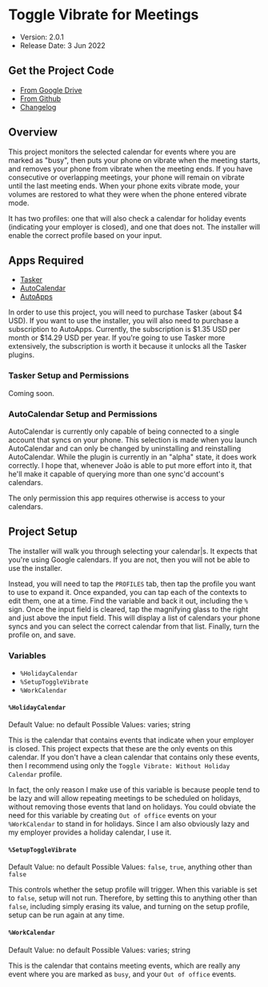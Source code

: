 # Toggle Vibrate for Meetings

  * Version: 2.0.1
  * Release Date: 3 Jun 2022

## Get the Project Code

  * [From Google Drive](https://drive.google.com/drive/folders/1uAgHTsr9h_y2N8mRqMN8_ewsVvTnFQcm?usp=sharing)
  * [From Github](Toggle_Vibrate_for_Meetings.prj.xml)
  * [Changelog](changelog.md)

## Overview

This project monitors the selected calendar for events where you are marked as "busy", then puts your phone on vibrate when the meeting starts, and removes your phone from vibrate when the meeting ends. If you have consecutive or overlapping meetings, your phone will remain on vibrate until the last meeting ends. When your phone exits vibrate mode, your volumes are restored to what they were when the phone entered vibrate mode.

It has two profiles: one that will also check a calendar for holiday events (indicating your employer is closed), and one that does not. The installer will enable the correct profile based on your input.

## Apps Required

  * [Tasker](https://play.google.com/store/apps/details?id=net.dinglisch.android.taskerm)
  * [AutoCalendar](https://play.google.com/store/apps/details?id=com.joaomgcd.autocalendar)
  * [AutoApps](https://play.google.com/store/search?q=autoapps&c=apps)

In order to use this project, you will need to purchase Tasker (about $4 USD). If you want to use the installer, you will also need to purchase a subscription to AutoApps. Currently, the subscription is $1.35 USD per month or $14.29 USD per year. If you're going to use Tasker more extensively, the subscription is worth it because it unlocks all the Tasker plugins.

### Tasker Setup and Permissions

Coming soon.

### AutoCalendar Setup and Permissions

AutoCalendar is currently only capable of being connected to a single account that syncs on your phone. This selection is made when you launch AutoCalendar and can only be changed by uninstalling and reinstalling AutoCalendar. While the plugin is currently in an "alpha" state, it does work correctly. I hope that, whenever João is able to put more effort into it, that he'll make it capable of querying more than one sync'd account's calendars.

The only permission this app requires otherwise is access to your calendars.

## Project Setup

The installer will walk you through selecting your calendar|s. It expects that you're using Google calendars. If you are not, then you will not be able to use the installer.

Instead, you will need to tap the `PROFILES` tab, then tap the profile you want to use to expand it. Once expanded, you can tap each of the contexts to edit them, one at a time. Find the variable and back it out, including the `%` sign. Once the input field is cleared, tap the magnifying glass to the right and just above the input field. This will display a list of calendars your phone syncs and you can select the correct calendar from that list. Finally, turn the profile on, and save.

### Variables

  * `%HolidayCalendar`
  * `%SetupToggleVibrate`
  * `%WorkCalendar`

#### `%HolidayCalendar`

Default Value: no default
Possible Values: varies; string

This is the calendar that contains events that indicate when your employer is closed. This project expects that these are the only events on this calendar. If you don't have a clean calendar that contains only these events, then I recommend using only the `Toggle Vibrate: Without Holiday Calendar` profile.

In fact, the only reason I make use of this variable is because people tend to be lazy and will allow repeating meetings to be scheduled on holidays, without removing those events that land on holidays. You could obviate the need for this variable by creating `Out of office` events on your `%WorkCalendar` to stand in for holidays. Since I am also obviously lazy and my employer provides a holiday calendar, I use it.

#### `%SetupToggleVibrate`

Default Value: no default
Possible Values: `false`, `true`, anything other than `false`

This controls whether the setup profile will trigger. When this variable is set to `false`, setup will not run. Therefore, by setting this to anything other than `false`, including simply erasing its value, and turning on the setup profile, setup can be run again at any time.

#### `%WorkCalendar`

Default Value: no default
Possible Values: varies; string

This is the calendar that contains meeting events, which are really any event where you are marked as `busy`, and your `Out of office` events.
